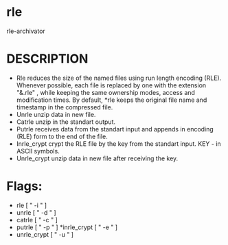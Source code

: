 # rle
rle-archivator
# DESCRIPTION
* Rle
reduces the size of the named files using run length encoding (RLE).
Whenever possible,
each file is replaced by one with the extension
"\&.rle" , while keeping the same ownership modes, access and modification times.
By default, *rle keeps the original file name and timestamp in the compressed file. 
* Unrle
unzip data in new file.
* Catrle
unzip in the standart output.
* Putrle
receives data from the standart input and appends in encoding (RLE)
form to the end of the file. 
* Inrle_crypt
crypt the RLE file by the key from the standart input.
KEY - in ASCII symbols.
* Unrle_crypt
unzip data in new file after receiving the key.
# Flags:
* rle [ " \-i " ]
* unrle [ " \-d " ]
* catrle [ " \-c " ]
* putrle [ " \-p " ]
*inrle_crypt [ " \-e " ]
* unrle_crypt [ " \-u " ]

